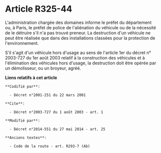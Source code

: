 # Article R325-44

L'administration chargée des domaines informe le préfet du département ou, à Paris, le préfet de police de l'aliénation du
véhicule ou de la nécessité de le détruire s'il n'a pas trouvé preneur. La destruction d'un véhicule ne peut être réalisée
que dans des installations classées pour la protection de l'environnement. 

S'il s'agit d'un véhicule hors d'usage au sens de l'article 1er du décret n° 2003-727 du 1er août 2003 relatif à la
construction des véhicules et à l'élimination des véhicules hors d'usage, la destruction doit être opérée par un démolisseur,
ou un broyeur, agréé.

**Liens relatifs à cet article**

	**Codifié par**:

	  - Décret n°2001-251 du 22 mars 2001

	**Cite**:

	  - Décret n°2003-727 du 1 août 2003 - art. 1

	**Modifié par**:

	  - Décret n°2014-551 du 27 mai 2014 - art. 25

	**Anciens textes**:

	  - Code de la route - art. R293-7 (Ab)
